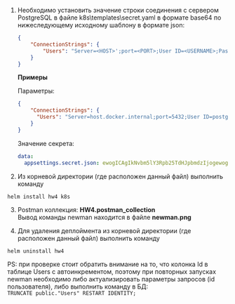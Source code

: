 ﻿1. Необходимо установить значение строки соединения с сервером PostgreSQL в файле k8s\templates\secret.yaml в формате base64 по нижеследующему исходному шаблону в формате json:
    ```json
    {
        "ConnectionStrings": {
            "Users": "Server=<HOST>';port=<PORT>;User ID=<USERNAME>;Password=<PASSWORD>;Database=Users"
        }
    }
    ```
    
    <b>Примеры</b>
    
    Параметры:
      ```json
      {
          "ConnectionStrings": {
            "Users": "Server=host.docker.internal;port=5432;User ID=postgres;Password=postgres;Database=Users"
          }
      }
      ```

      
      Значение секрета:
      ```yaml
      data:
        appsettings.secret.json: ewogICAgIkNvbm5lY3Rpb25TdHJpbmdzIjogewogICAgICAiVXNlcnMiOiAiU2VydmVyPWhvc3QuZG9ja2VyLmludGVybmFsO3BvcnQ9NTQzMjtVc2VyIElEPXBvc3RncmVzO1Bhc3N3b3JkPXBvc3RncmVzO0RhdGFiYXNlPVVzZXJzIgogICAgfQp9
      ```


2. Из корневой директории (где расположен данный файл) выполнить команду
```
helm install hw4 k8s
```

3. Postman коллекция: **HW4.postman_collection** </br>
Вывод команды newman находится в файле **newman.png**

4. Для удаления деплоймента из корневой директории (где расположен данный файл) выполнить команду </br>
```
helm uninstall hw4
```

PS: при проверке стоит обратить внимание на то, что колонка Id в таблице Users с автоинкрементом, поэтому при повторных запусках newman необходимо либо актуализировать параметры запросов (id пользователя), либо выполнить команду в БД:</br>
    ```
    TRUNCATE public."Users" RESTART IDENTITY;
    ```
